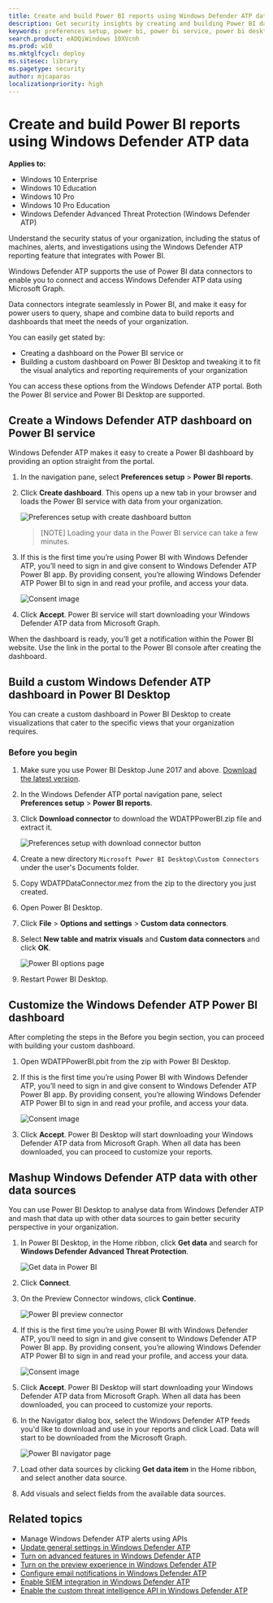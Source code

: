 ```yaml
---
title: Create and build Power BI reports using Windows Defender ATP data
description: Get security insights by creating and building Power BI dashboards using data from Windows Defender ATP and other data sources.
keywords: preferences setup, power bi, power bi service, power bi desktop, reports, dashboards, connectors 
search.product: eADQiWindows 10XVcnh
ms.prod: w10
ms.mktglfcycl: deploy
ms.sitesec: library
ms.pagetype: security
author: mjcaparas
localizationpriority: high
---
```

# Create and build Power BI reports using Windows Defender ATP data

**Applies to:**

- Windows 10 Enterprise
- Windows 10 Education
- Windows 10 Pro
- Windows 10 Pro Education
- Windows Defender Advanced Threat Protection (Windows Defender ATP)

Understand the security status of your organization, including the status of machines, alerts, and investigations using the Windows Defender ATP reporting feature that integrates with Power BI. 

Windows Defender ATP supports the use of Power BI data connectors to enable you to connect and access Windows Defender ATP data using Microsoft Graph.

Data connectors integrate seamlessly in Power BI, and make it easy for power users to query, shape and combine data to build reports and dashboards that meet the needs of your organization. 

You can easily get stated by:
- Creating a dashboard on the Power BI service or 
- Building a custom dashboard on Power BI Desktop and tweaking it to fit the visual analytics and reporting requirements of your organization 

You can access these options from the Windows Defender ATP portal. Both the Power BI service and Power BI Desktop are supported. 

## Create a Windows Defender ATP dashboard on Power BI service
Windows Defender ATP makes it easy to create a Power BI dashboard by providing an option straight from the portal. 

1. In the navigation pane, select **Preferences setup** > **Power BI reports**.

2.	Click **Create dashboard**. This opens up a new tab in your browser and loads the Power BI service with data from your organization.

    ![Preferences setup with create dashboard button](images/atp-create-dashboard.png)

    >[NOTE]
    >Loading your data in the Power BI service can take a few minutes.

3. If this is the first time you’re using Power BI with Windows Defender ATP, you’ll need to sign in and give consent to Windows Defender ATP Power BI app. By providing consent, you’re allowing Windows Defender ATP Power BI to sign in and read your profile, and access your data.

      ![Consent image](images/atp-powerbi-consent.png)

4.	Click **Accept**. Power BI service will start downloading your Windows Defender ATP data from Microsoft Graph. 

When the dashboard is ready, you’ll get a notification within the Power BI website. Use the link in the portal to the Power BI console after creating the dashboard.

## Build a custom Windows Defender ATP dashboard in Power BI Desktop
You can create a custom dashboard in Power BI Desktop to create visualizations that cater to the specific views that your organization requires.  

### Before you begin
1.	Make sure you use Power BI Desktop June 2017 and above. [Download the latest version](https://powerbi.microsoft.com/en-us/desktop/).

2.	In the Windows Defender ATP portal navigation pane, select **Preferences setup** > **Power BI reports**.

3.	Click **Download connector** to download the WDATPPowerBI.zip file and extract it.

    ![Preferences setup with download connector button](images/atp-download-connector.png)

4.	Create a new directory `Microsoft Power BI Desktop\Custom Connectors` under the user's Documents folder.

5.	Copy WDATPDataConnector.mez from the zip to the directory you just created.

6.	Open Power BI Desktop.

7.	Click **File** > **Options and settings** > **Custom data connectors**.

8.	Select **New table and matrix visuals** and **Custom data connectors** and click **OK**.

    ![Power BI options page](images/atp-powerbi-options.png)

9. Restart Power BI Desktop.

## Customize the Windows Defender ATP Power BI dashboard
After completing the steps in the Before you begin section, you can proceed with building your custom dashboard.

1.	Open WDATPPowerBI.pbit from the zip with Power BI Desktop.

2.	If this is the first time you’re using Power BI with Windows Defender ATP, you’ll need to sign in and give consent to Windows Defender ATP Power BI app. By providing consent, you’re allowing Windows Defender ATP Power BI to sign in and read your profile, and access your data.

    ![Consent image](images/atp-powerbi-consent.png)

3.	Click **Accept**. Power BI Desktop will start downloading your Windows Defender ATP data from Microsoft Graph. When all data has been downloaded, you can proceed to customize your reports.

## Mashup Windows Defender ATP data with other data sources
You can use Power BI Desktop to analyse data from Windows Defender ATP and mash that data up with other data sources to gain better security perspective in your organization.

1.	In Power BI Desktop, in the Home ribbon, click **Get data** and search for **Windows Defender Advanced Threat Protection**.

    ![Get data in Power BI](images/atp-powerbi-get-data.png)

2. Click **Connect**.

3.	On the Preview Connector windows, click **Continue**. 

    ![Power BI preview connector](images/atp-powerbi-preview.png) 

4.	If this is the first time you’re using Power BI with Windows Defender ATP, you’ll need to sign in and give consent to Windows Defender ATP Power BI app. By providing consent, you’re allowing Windows Defender ATP Power BI to sign in and read your profile, and access your data.

    ![Consent image](images/atp-powerbi-consent.png)

5.	Click **Accept**. Power BI Desktop will start downloading your Windows Defender ATP data from Microsoft Graph. When all data has been downloaded, you can proceed to customize your reports.

6.	In the Navigator dialog box, select the Windows Defender ATP feeds you'd like to download and use in your reports and click Load. Data will start to be downloaded from the Microsoft Graph.

     ![Power BI navigator page](images/atp-powerbi-navigator.png)

7.	Load other data sources by clicking **Get data item** in the Home ribbon, and select another data source.

8.	Add visuals and select fields from the available data sources. 

## Related topics
- Manage Windows Defender ATP alerts using APIs
- [Update general settings in Windows Defender ATP](general-settings-windows-defender-advanced-threat-protection.md)
- [Turn on advanced features in Windows Defender ATP](advanced-features-windows-defender-advanced-threat-protection.md)
- [Turn on the preview experience in Windows Defender ATP](preview-settings-windows-defender-advanced-threat-protection.md)
- [Configure email notifications in Windows Defender ATP](configure-email-notifications-windows-defender-advanced-threat-protection.md)
- [Enable SIEM integration in Windows Defender ATP](enable-siem-integration-windows-defender-advanced-threat-protection.md)
- [Enable the custom threat intelligence API in Windows Defender ATP](enable-custom-ti-windows-defender-advanced-threat-protection.md)




